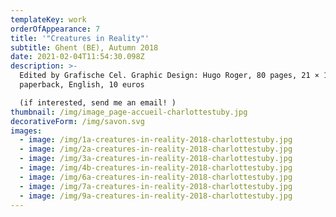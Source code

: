 ```yaml
---
templateKey: work
orderOfAppearance: 7
title: '"Creatures in Reality"'
subtitle: Ghent (BE), Autumn 2018
date: 2021-02-04T11:54:30.098Z
description: >-
  Edited by Grafische Cel. Graphic Design: Hugo Roger, 80 pages, 21 × 12 cm,
  paperback, English, 10 euros

  (if interested, send me an email! )
thumbnail: /img/image_page-accueil-charlottestuby.jpg
decorativeForm: /img/savon.svg
images:
  - image: /img/1a-creatures-in-reality-2018-charlottestuby.jpg
  - image: /img/2a-creatures-in-reality-2018-charlottestuby.jpg
  - image: /img/3a-creatures-in-reality-2018-charlottestuby.jpg
  - image: /img/4b-creatures-in-reality-2018-charlottestuby.jpg
  - image: /img/6a-creatures-in-reality-2018-charlottestuby.jpg
  - image: /img/7a-creatures-in-reality-2018-charlottestuby.jpg
  - image: /img/9a-creatures-in-reality-2018-charlottestuby.jpg
---
```

